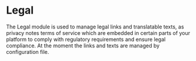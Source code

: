 # Legal

The Legal module is used to manage legal links and translatable texts, as privacy notes terms of service which are
embedded in certain parts of your platform to comply with regulatory requirements and ensure legal compliance. At the
moment the links and texts are managed by configuration file.